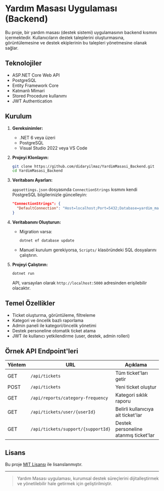 # Yardım Masası Uygulaması (Backend)

Bu proje, bir yardım masası (destek sistemi) uygulamasının backend kısmını içermektedir. Kullanıcıların destek taleplerini oluşturmasına, görüntülemesine ve destek ekiplerinin bu talepleri yönetmesine olanak sağlar.

## Teknolojiler

- ASP.NET Core Web API
- PostgreSQL
- Entity Framework Core
- Katmanlı Mimari
- Stored Procedure kullanımı
- JWT Authentication

## Kurulum

1. **Gereksinimler:**
   - .NET 6 veya üzeri
   - PostgreSQL
   - Visual Studio 2022 veya VS Code

2. **Projeyi Klonlayın:**

   ```bash
   git clone https://github.com/didaryilmaz/YardimMasasi_Backend.git
   cd YardimMasasi_Backend
   ```

3. **Veritabanı Ayarları:**

   `appsettings.json` dosyasında `ConnectionStrings` kısmını kendi PostgreSQL bilgilerinizle güncelleyin:

   ```json
   "ConnectionStrings": {
     "DefaultConnection": "Host=localhost;Port=5432;Database=yardim_masasi;Username=postgres;Password=sifre"
   }
   ```

4. **Veritabanını Oluşturun:**

   - Migration varsa:
     ```bash
     dotnet ef database update
     ```
   - Manuel kurulum gerekiyorsa, `Scripts/` klasöründeki SQL dosyalarını çalıştırın.

5. **Projeyi Çalıştırın:**

   ```bash
   dotnet run
   ```

   API, varsayılan olarak `http://localhost:5000` adresinden erişilebilir olacaktır.

## Temel Özellikler

- Ticket oluşturma, görüntüleme, filtreleme
- Kategori ve öncelik bazlı raporlama
- Admin paneli ile kategori/öncelik yönetimi
- Destek personeline otomatik ticket atama
- JWT ile kullanıcı yetkilendirme (user, destek, admin rolleri)

## Örnek API Endpoint'leri

| Yöntem | URL | Açıklama |
|--------|-----|----------|
| GET | `/api/tickets` | Tüm ticket'ları getir |
| POST | `/api/tickets` | Yeni ticket oluştur |
| GET | `/api/reports/category-frequency` | Kategori sıklık raporu |
| GET | `/api/tickets/user/{userId}` | Belirli kullanıcıya ait ticket'lar |
| GET | `/api/tickets/support/{supportId}` | Destek personeline atanmış ticket'lar |

## Lisans

Bu proje [MIT Lisansı](LICENSE) ile lisanslanmıştır.

---

> Yardım Masası uygulaması, kurumsal destek süreçlerini dijitalleştirmek ve yönetilebilir hale getirmek için geliştirilmiştir.
